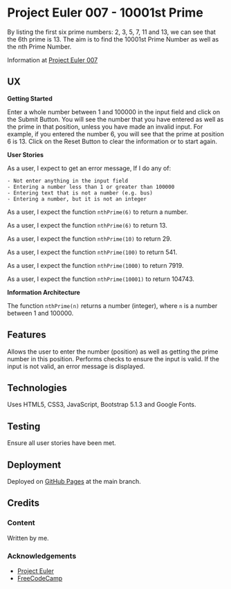 # Project Euler 007 - 10001st Prime

By listing the first six prime numbers: 2, 3, 5, 7, 11 and 13, we can see that the 6th prime is 13.  The aim is to find the 10001st Prime Number as well as the nth Prime Number.

Information at [Project Euler 007](https://projecteuler.net/problem=7)

## UX

**Getting Started**

Enter a whole number between 1 and 100000 in the input field and click on the Submit Button.  You will see the number that you have entered as well as the prime in that position, unless you have made an invalid input.  For example, if you entered the number 6, you will see that the prime at position 6 is 13.  Click on the Reset Button to clear the information or to start again.

**User Stories**

As a user, I expect to get an error message, If I do any of:

    - Not enter anything in the input field
    - Entering a number less than 1 or greater than 100000
    - Entering text that is not a number (e.g. bus)
    - Entering a number, but it is not an integer

As a user, I expect the function `nthPrime(6)` to return a number.

As a user, I expect the function `nthPrime(6)` to return 13.

As a user, I expect the function `nthPrime(10)` to return 29.

As a user, I expect the function `nthPrime(100)` to return 541.

As a user, I expect the function `nthPrime(1000)` to return 7919.

As a user, I expect the function `nthPrime(10001)` to return 104743.

**Information Architecture**

The function `nthPrime(n)` returns a number (integer), where `n` is a number between 1 and 100000.

## Features

Allows the user to enter the number (position) as well as getting the prime number in this position.  Performs checks to ensure the input is valid.  If the input is not valid, an error message is displayed.

## Technologies

Uses HTML5, CSS3, JavaScript, Bootstrap 5.1.3 and Google Fonts.

## Testing

Ensure all user stories have been met.

## Deployment

Deployed on [GitHub Pages](https://derektypist.github.io/project-euler-007) at the main branch.

## Credits

### Content

Written by me.

### Acknowledgements

- [Project Euler](https://projecteuler.net)
- [FreeCodeCamp](https://www.freecodecamp.org)